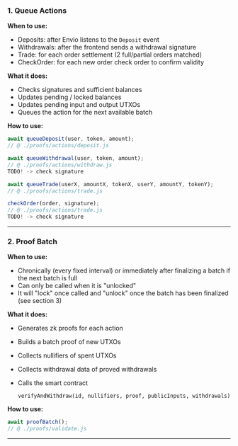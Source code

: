 ### 1. Queue Actions

**When to use:**

* Deposits: after Envio listens to the `Deposit` event
* Withdrawals: after the frontend sends a withdrawal signature
* Trade: for each order settlement (2 full/partial orders matched)
* CheckOrder: for each new order check order to confirm validity

**What it does:**

* Checks signatures and sufficient balances
* Updates pending / locked balances
* Updates pending input and output UTXOs
* Queues the action for the next available batch

**How to use:**

```js
await queueDeposit(user, token, amount);
// @ ./proofs/actions/deposit.js

await queueWithdrawal(user, token, amount);
// @ ./proofs/actions/withdraw.js
TODO! -> check signature

await queueTrade(userX, amountX, tokenX, userY, amountY, tokenY);
// @ ./proofs/actions/trade.js

checkOrder(order, signature);
// @ ./proofs/actions/trade.js
TODO! -> check signature


```

---

### 2. Proof Batch

**When to use:**

* Chronically (every fixed interval) or immediately after finalizing a batch if the next batch is full
* Can only be called when it is "unlocked"
* It will "lock" once called and "unlock" once the batch has been finalized (see section 3)

**What it does:**

* Generates zk proofs for each action
* Builds a batch proof of new UTXOs
* Collects nullifiers of spent UTXOs
* Collects withdrawal data of proved withdrawals
* Calls the smart contract

  ```
  verifyAndWithdraw(id, nullifiers, proof, publicInputs, withdrawals)
  ```

**How to use:**

```js
await proofBatch();
// @ ./proofs/validate.js
```

---
